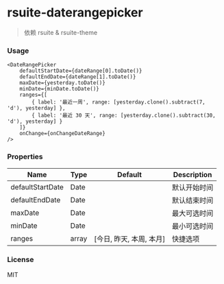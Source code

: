 # rsuite-daterangepicker

> 依赖 rsuite & rsuite-theme


### Usage

```
<DateRangePicker
    defaultStartDate={dateRange[0].toDate()}
    defaultEndDate={dateRange[1].toDate()}
    maxDate={yesterday.toDate()}
    minDate={minDate.toDate()}
    ranges={[
        { label: '最近一周', range: [yesterday.clone().subtract(7, 'd'), yesterday] },
        { label: '最近 30 天', range: [yesterday.clone().subtract(30, 'd'), yesterday] }
    ]}
    onChange={onChangeDateRange}
/>
```

### Properties

| Name | Type | Default | Description |
| ---- | ---- | ------- | ----------- |
| defaultStartDate | Date | | 默认开始时间 |
| defaultEndDate | Date | | 默认结束时间 |
| maxDate | Date | | 最大可选时间 |
| minDate | Date | | 最小可选时间 |
| ranges | array | [今日, 昨天, 本周, 本月] | 快捷选项 |


### License

MIT
